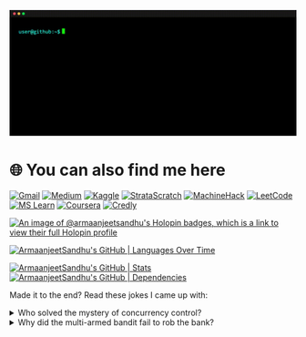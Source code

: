 ![Header](https://github.com/ArmaanjeetSandhu/ArmaanjeetSandhu/blob/main/about_me.gif?raw=true)

# 🌐 You can also find me here

[![Gmail](https://img.shields.io/badge/gmail-black?style=for-the-badge&logo=gmail&logoColor=white&color=%23EA4335)](mailto:armaanjeetsandhu430@gmail.com)
[![Medium](https://img.shields.io/badge/medium-black?style=for-the-badge&logo=medium)](https://medium.com/@armaanjeetsandhu)
[![Kaggle](https://img.shields.io/badge/kaggle-%2320BEFF?style=for-the-badge&logo=kaggle&logoColor=white&color=%2320BEFF)](https://www.kaggle.com/armaanjeetsandhu)
[![StrataScratch](https://img.shields.io/badge/stratascratch-%2300a699?style=for-the-badge)](https://platform.stratascratch.com/user/chillstar)
[![MachineHack](https://img.shields.io/badge/machinehack-black?style=for-the-badge)](https://machinehack.com/user/6561171c5ea925001af6d1fa)
[![LeetCode](https://img.shields.io/badge/leetcode-%23FFA116?style=for-the-badge&logo=leetcode&logoColor=white&color=%23FFA116)](https://leetcode.com/u/chillstar/)
[![MS Learn](https://img.shields.io/badge/microsoft_learn-%2300a8f0?style=for-the-badge&logoColor=white&color=%2300a8f0)](https://learn.microsoft.com/en-us/users/armaanjeetsinghsandhu-4450/)
[![Coursera](https://img.shields.io/badge/coursera-%230056D2?style=for-the-badge&logo=coursera&logoColor=white&color=%230056D2)](https://www.coursera.org/learner/armaanjeetsandhu)
[![Credly](https://img.shields.io/badge/credly-%23FF6B00?style=for-the-badge&logo=credly&logoColor=white&color=%23FF6B00)](https://www.credly.com/users/armaanjeet-sandhu)

[![An image of @armaanjeetsandhu's Holopin badges, which is a link to view their full Holopin profile](https://holopin.me/armaanjeetsandhu)](https://holopin.io/@armaanjeetsandhu)

[![ArmaanjeetSandhu's GitHub | Languages Over Time](https://stats.quine.sh/ArmaanjeetSandhu/languages-over-time?theme=dark)](https://quine.sh?utm_source=widgets&utm_campaign=ArmaanjeetSandhu)

[![ArmaanjeetSandhu's GitHub | Stats](https://stats.quine.sh/ArmaanjeetSandhu/github?theme=dark)](https://quine.sh?utm_source=widgets&utm_campaign=ArmaanjeetSandhu)
[![ArmaanjeetSandhu's GitHub | Dependencies](https://stats.quine.sh/ArmaanjeetSandhu/dependencies?theme=dark)](https://quine.sh?utm_source=widgets&utm_campaign=ArmaanjeetSandhu)

Made it to the end? Read these jokes I came up with:

<details>
<summary>Who solved the mystery of concurrency control?</summary>
It was Shared-Lock Holmes!  <br>
  <sub><i><b>Explanation:</b> Shared locks are used in concurrency control to allow multiple transactions to read a resource simultaneously while preventing any of them from writing to it, ensuring data consistency.</i></sub>
</details>
<details>
<summary>Why did the multi-armed bandit fail to rob the bank?</summary>
Because he was n-armed (unarmed)!  <br>
  <sub><i><b>Explanation:</b> The n-armed bandit problem is a classic dilemma in reinforcement learning where an agent must decide which arm of a multi-armed bandit to pull to maximize cumulative rewards over time, while facing uncertainty about each arm's reward distribution.</i></sub>
</details>
